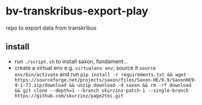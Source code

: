 # bv-transkribus-export-play
repo to export data from transkribus


## install
* run `./script.sh` to install saxon, fundament...
* create a virtual env e.g. `virtualenv env`; source it `source env/bin/activate` and run `pip install -r requirements.txt && wget https://sourceforge.net/projects/saxon/files/Saxon-HE/9.9/SaxonHE9-9-1-7J.zip/download && unzip download -d saxon && rm -rf download && git clone --depth=1 --branch skurzinz-patch-1 --single-branch https://github.com/skurzinz/page2tei.git`
